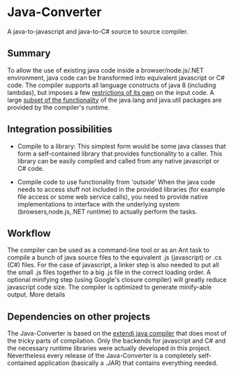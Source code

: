 # Java-Converter

A java-to-javascript and java-to-C# source to source compiler.

## Summary

To allow the use of existing java code inside a browser/node.js/.NET environment,
java code can be transformed into equivalent javascript or C# code.
The compiler supports all language constructs of java 8 (including lambdas), but 
imposes a few [restrictions of its own](doc/restrictions.txt) on the input code.
A large [subset of the functionality](doc/libraries.txt) of the java.lang and java.util packages are
provided by the compiler's runtime. 

## Integration possibilities

* Compile to a library:
This simplest form would be some java classes that form a self-contained library that
provides functionality to a caller. This library can be easily compiled and called from 
any native javascript or C# code. 

* Compile code to use functionality from 'outside'
When the java code needs to access stuff not included in the provided libraries (for example
file access or some web service calls), you need to provide native implementations to
interface with the underlying system (browsers,node.js,.NET runtime) to actually perform the
tasks. 

## Workflow

The compiler can be used as a command-line tool or as an Ant task to compile a bunch of java source files
to the equivalent .js (javascript) or .cs (C#) files. For the case of javascript, a linker
step is also needed to put all the small .js files together to a big .js file in the correct loading order.
A optional minifying step (using Google's closure compiler) will greatly reduce javascript code size. 
The compiler is optimized to generate minify-able output. 
More details 

## Dependencies on other projects

The Java-Converter is based on the [extendj java compiler](https://extendj.org/) that does most of the
tricky parts of compilation. Only the backends for javascript and C# and the necessary runtime libraries 
were actually developed in this project.
Nevertheless every release of the Java-Converter is a completely self-contained application
(basically a .JAR) that contains everything needed.
